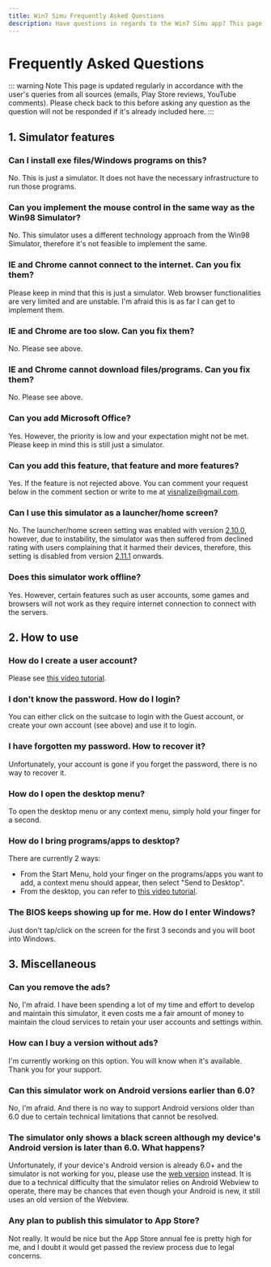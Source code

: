 ```yaml
---
title: Win7 Simu Frequently Asked Questions
description: Have questions in regards to the Win7 Simu app? This page answers them, immediate and straightforward
---
```


# Frequently Asked Questions

<div class="social">
  <comment-count />
  <social-share />
</div>

::: warning Note
This page is updated regularly in accordance with the user's queries from all sources (emails, Play Store reviews, YouTube comments). Please check back to this before asking any question as the question will not be responded if it's already included here.
:::

## 1. Simulator features

### Can I install exe files/Windows programs on this?

No. This is just a simulator. It does not have the necessary infrastructure to run those programs.

### Can you implement the mouse control in the same way as the Win98 Simulator?

No. This simulator uses a different technology approach from the Win98 Simulator, therefore it's not feasible to implement the same.

### IE and Chrome cannot connect to the internet. Can you fix them?

Please keep in mind that this is just a simulator. Web browser functionalities are very limited and are unstable. I'm afraid this is as far I can get to implement them.

### IE and Chrome are too slow. Can you fix them?

No. Please see above.

### IE and Chrome cannot download files/programs. Can you fix them?

No. Please see above.

### Can you add Microsoft Office?

Yes. However, the priority is low and your expectation might not be met. Please keep in mind this is still just a simulator.

### Can you add this feature, that feature and more features?

Yes. If the feature is not rejected above. You can comment your request below in the comment section or write to me at [visnalize@gmail.com](mailto:visnalize@gmail.com).

### Can I use this simulator as a launcher/home screen?

No. The launcher/home screen setting was enabled with version [2.10.0](./changelog.md#v2-10-0), however, due to instability, the simulator was then suffered from declined rating with users complaining that it harmed their devices, therefore, this setting is disabled from version [2.11.1](./changelog.md#v2-11-1) onwards.

### Does this simulator work offline?

Yes. However, certain features such as user accounts, some games and browsers will not work as they require internet connection to connect with the servers.

## 2. How to use

### How do I create a user account?

Please see [this video tutorial](https://youtu.be/4jra0d0Ufag).

### I don't know the password. How do I login?

You can either click on the suitcase to login with the Guest account, or create your own account (see above) and use it to login.

### I have forgotten my password. How to recover it?

Unfortunately, your account is gone if you forget the password, there is no way to recover it.

### How do I open the desktop menu?

To open the desktop menu or any context menu, simply hold your finger for a second.

### How do I bring programs/apps to desktop?

There are currently 2 ways:

* From the Start Menu, hold your finger on the programs/apps you want to add, a context menu should appear, then select "Send to Desktop".
* From the desktop, you can refer to [this video tutorial](https://youtu.be/gz8dPrHsRCs).

### The BIOS keeps showing up for me. How do I enter Windows?

Just don't tap/click on the screen for the first 3 seconds and you will boot into Windows.

## 3. Miscellaneous

### Can you remove the ads?

No, I'm afraid. I have been spending a lot of my time and effort to develop and maintain this simulator, it even costs me a fair amount of money to maintain the cloud services to retain your user accounts and settings within.

### How can I buy a version without ads?

I'm currently working on this option. You will know when it's available. Thank you for your support.

### Can this simulator work on Android versions earlier than 6.0?

No, I'm afraid. And there is no way to support Android versions older than 6.0 due to certain technical limitations that cannot be resolved.

### The simulator only shows a black screen although my device's Android version is later than 6.0. What happens?

Unfortunately, if your device's Android version is already 6.0+ and the simulator is not working for you, please use the [web version](https://win7simu.visnalize.com/) instead. It is due to a technical difficulty that the simulator relies on Android Webview to operate, there may be chances that even though your Android is new, it still uses an old version of the Webview.

### Any plan to publish this simulator to App Store?

Not really. It would be nice but the App Store annual fee is pretty high for me, and I doubt it would get passed the review process due to legal concerns.

<google-ads />

<comment-section />

